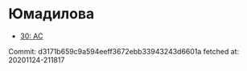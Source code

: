 # Юмадилова
- [30: AC](30.md)

Commit: d3171b659c9a594eeff3672ebb33943243d6601a
 fetched at: 20201124-211817
